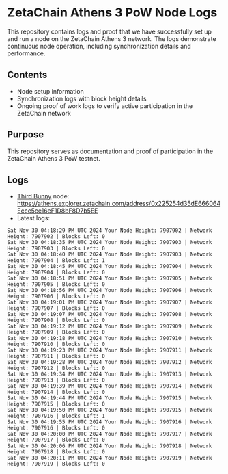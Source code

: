 # ZetaChain Athens 3 PoW Node Logs
This repository contains logs and proof that we have successfully set up and run a node on the ZetaChain Athens 3 network. The logs demonstrate continuous node operation, including synchronization details and performance.

## Contents
- Node setup information
- Synchronization logs with block height details
- Ongoing proof of work logs to verify active participation in the ZetaChain network

## Purpose
This repository serves as documentation and proof of participation in the ZetaChain Athens 3 PoW testnet.

## Logs

- [Third Bunny](https://thirdbunny.xyz/) node: https://athens.explorer.zetachain.com/address/0x225254d35dE666064Eccc5ce16eF1D8bF8D7b5EE
- Latest logs:
```
Sat Nov 30 04:18:29 PM UTC 2024 Your Node Height: 7907902 | Network Height: 7907902 | Blocks Left: 0
Sat Nov 30 04:18:35 PM UTC 2024 Your Node Height: 7907903 | Network Height: 7907903 | Blocks Left: 0
Sat Nov 30 04:18:40 PM UTC 2024 Your Node Height: 7907903 | Network Height: 7907904 | Blocks Left: 1
Sat Nov 30 04:18:45 PM UTC 2024 Your Node Height: 7907904 | Network Height: 7907904 | Blocks Left: 0
Sat Nov 30 04:18:51 PM UTC 2024 Your Node Height: 7907905 | Network Height: 7907905 | Blocks Left: 0
Sat Nov 30 04:18:56 PM UTC 2024 Your Node Height: 7907906 | Network Height: 7907906 | Blocks Left: 0
Sat Nov 30 04:19:01 PM UTC 2024 Your Node Height: 7907907 | Network Height: 7907907 | Blocks Left: 0
Sat Nov 30 04:19:07 PM UTC 2024 Your Node Height: 7907908 | Network Height: 7907908 | Blocks Left: 0
Sat Nov 30 04:19:12 PM UTC 2024 Your Node Height: 7907909 | Network Height: 7907909 | Blocks Left: 0
Sat Nov 30 04:19:18 PM UTC 2024 Your Node Height: 7907910 | Network Height: 7907910 | Blocks Left: 0
Sat Nov 30 04:19:23 PM UTC 2024 Your Node Height: 7907911 | Network Height: 7907911 | Blocks Left: 0
Sat Nov 30 04:19:28 PM UTC 2024 Your Node Height: 7907912 | Network Height: 7907912 | Blocks Left: 0
Sat Nov 30 04:19:34 PM UTC 2024 Your Node Height: 7907913 | Network Height: 7907913 | Blocks Left: 0
Sat Nov 30 04:19:39 PM UTC 2024 Your Node Height: 7907914 | Network Height: 7907914 | Blocks Left: 0
Sat Nov 30 04:19:44 PM UTC 2024 Your Node Height: 7907915 | Network Height: 7907915 | Blocks Left: 0
Sat Nov 30 04:19:50 PM UTC 2024 Your Node Height: 7907915 | Network Height: 7907916 | Blocks Left: 1
Sat Nov 30 04:19:55 PM UTC 2024 Your Node Height: 7907916 | Network Height: 7907916 | Blocks Left: 0
Sat Nov 30 04:20:00 PM UTC 2024 Your Node Height: 7907917 | Network Height: 7907917 | Blocks Left: 0
Sat Nov 30 04:20:06 PM UTC 2024 Your Node Height: 7907918 | Network Height: 7907918 | Blocks Left: 0
Sat Nov 30 04:20:11 PM UTC 2024 Your Node Height: 7907919 | Network Height: 7907919 | Blocks Left: 0
```
